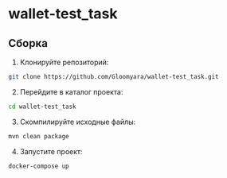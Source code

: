 # wallet-test_task
## Сборка
1. Клонируйте репозиторий:
```Bash
git clone https://github.com/Gloomyara/wallet-test_task.git
```
2. Перейдите в каталог проекта: 
```Bash
cd wallet-test_task
```
3. Скомпилируйте исходные файлы:
```Bash
mvn clean package
```
4. Запустите проект:
```Bash
docker-compose up
```

